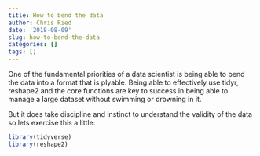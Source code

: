 ```yaml
---
title: How to bend the data
author: Chris Ried
date: '2018-08-09'
slug: how-to-bend-the-data
categories: []
tags: []
---
```


One of the fundamental priorities of a data scientist is being able to bend the data into a format that is plyable. Being able to effectively use tidyr, reshape2 and the core functions are key to success in being able to manage a large dataset without swimming or drowning in it. 

But it does take discipline and instinct to understand the validity of the data so lets exercise this a little:

```r
library(tidyverse)
library(reshape2)

```